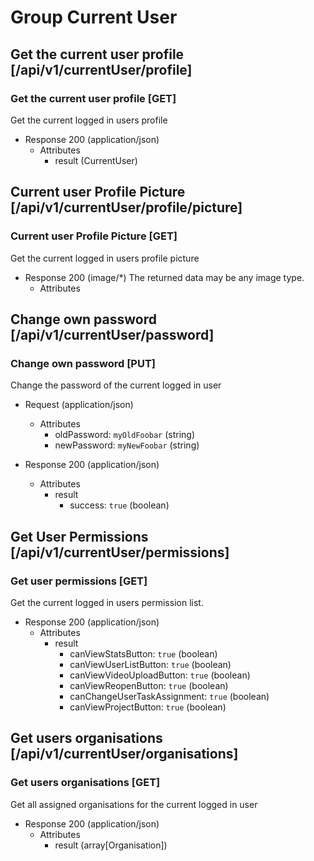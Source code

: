# Group Current User

## Get the current user profile [/api/v1/currentUser/profile]

### Get the current user profile [GET]

Get the current logged in users profile

+ Response 200 (application/json)
    + Attributes
        + result (CurrentUser)

## Current user Profile Picture [/api/v1/currentUser/profile/picture]

### Current user Profile Picture [GET]

Get the current logged in users profile picture

+ Response 200 (image/\*)
    The returned data may be any image type.
    + Attributes

## Change own password [/api/v1/currentUser/password]

### Change own password [PUT]

Change the password of the current logged in user

+ Request (application/json)
    + Attributes
        + oldPassword: `myOldFoobar` (string)
        + newPassword: `myNewFoobar` (string)
    
+ Response 200 (application/json)
    + Attributes
        + result
            + success: `true` (boolean)

## Get User Permissions [/api/v1/currentUser/permissions]

### Get user permissions [GET]

Get the current logged in users permission list.

+ Response 200 (application/json)
    + Attributes
        + result
            + canViewStatsButton: `true` (boolean)
            + canViewUserListButton: `true` (boolean)
            + canViewVideoUploadButton: `true` (boolean)
            + canViewReopenButton: `true` (boolean)
            + canChangeUserTaskAssignment: `true` (boolean)
            + canViewProjectButton: `true` (boolean)

## Get users organisations [/api/v1/currentUser/organisations]

### Get users organisations [GET]

Get all assigned organisations for the current logged in user

+ Response 200 (application/json)
    + Attributes
        + result (array[Organisation])